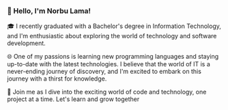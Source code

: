 ### 👋 Hello, I'm Norbu Lama!

🎓 I recently graduated with a Bachelor's degree in Information Technology, and I'm enthusiastic about exploring the world of technology and software development.

🌐 One of my passions is learning new programming languages and staying up-to-date with the latest technologies. I believe that the world of IT is a never-ending journey of discovery, and I'm excited to embark on this journey with a thirst for knowledge.

🚀 Join me as I dive into the exciting world of code and technology, one project at a time. Let's learn and grow together
